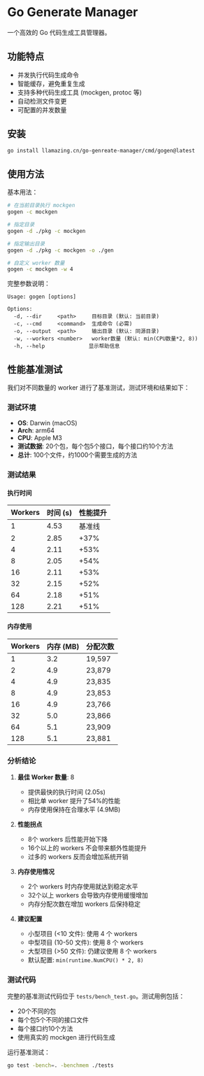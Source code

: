 # Go Generate Manager

一个高效的 Go 代码生成工具管理器。

## 功能特点

- 并发执行代码生成命令
- 智能缓存，避免重复生成
- 支持多种代码生成工具 (mockgen, protoc 等)
- 自动检测文件变更
- 可配置的并发数量

## 安装

```bash
go install llamazing.cn/go-genreate-manager/cmd/gogen@latest
```

## 使用方法

基本用法：
```bash
# 在当前目录执行 mockgen
gogen -c mockgen

# 指定目录
gogen -d ./pkg -c mockgen

# 指定输出目录
gogen -d ./pkg -c mockgen -o ./gen

# 自定义 worker 数量
gogen -c mockgen -w 4
```

完整参数说明：
```
Usage: gogen [options]

Options:
  -d, --dir     <path>     目标目录 (默认: 当前目录)
  -c, --cmd     <command>  生成命令 (必需)
  -o, --output  <path>     输出目录 (默认: 同源目录)
  -w, --workers <number>   worker数量 (默认: min(CPU数量*2, 8))
  -h, --help              显示帮助信息
```

## 性能基准测试

我们对不同数量的 worker 进行了基准测试，测试环境和结果如下：

### 测试环境
- **OS**: Darwin (macOS)
- **Arch**: arm64
- **CPU**: Apple M3
- **测试数据**: 20个包，每个包5个接口，每个接口约10个方法
- **总计**: 100个文件，约1000个需要生成的方法

### 测试结果

#### 执行时间
| Workers | 时间 (s) | 性能提升 |
| ------- | -------- | -------- |
| 1       | 4.53     | 基准线   |
| 2       | 2.85     | +37%     |
| 4       | 2.11     | +53%     |
| 8       | 2.05     | +54%     |
| 16      | 2.11     | +53%     |
| 32      | 2.15     | +52%     |
| 64      | 2.18     | +51%     |
| 128     | 2.21     | +51%     |

#### 内存使用
| Workers | 内存 (MB) | 分配次数 |
| ------- | --------- | -------- |
| 1       | 3.2       | 19,597   |
| 2       | 4.9       | 23,879   |
| 4       | 4.9       | 23,835   |
| 8       | 4.9       | 23,853   |
| 16      | 4.9       | 23,766   |
| 32      | 5.0       | 23,866   |
| 64      | 5.1       | 23,909   |
| 128     | 5.1       | 23,881   |

### 分析结论

1. **最佳 Worker 数量**: 8
   - 提供最快的执行时间 (2.05s)
   - 相比单 worker 提升了54%的性能
   - 内存使用保持在合理水平 (4.9MB)

2. **性能拐点**
   - 8个 workers 后性能开始下降
   - 16个以上的 workers 不会带来额外性能提升
   - 过多的 workers 反而会增加系统开销

3. **内存使用情况**
   - 2个 workers 时内存使用就达到稳定水平
   - 32个以上 workers 会导致内存使用缓慢增加
   - 内存分配次数在增加 workers 后保持稳定

4. **建议配置**
   - 小型项目 (<10 文件): 使用 4 个 workers
   - 中型项目 (10-50 文件): 使用 8 个 workers
   - 大型项目 (>50 文件): 仍建议使用 8 个 workers
   - 默认配置: `min(runtime.NumCPU() * 2, 8)`

### 测试代码

完整的基准测试代码位于 `tests/bench_test.go`。测试用例包括：
- 20个不同的包
- 每个包5个不同的接口文件
- 每个接口约10个方法
- 使用真实的 mockgen 进行代码生成

运行基准测试：
```bash
go test -bench=. -benchmem ./tests
```


